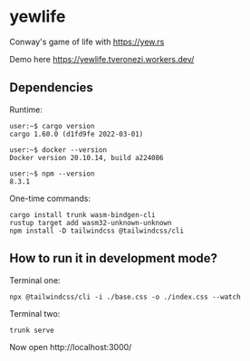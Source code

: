 # yewlife 

Conway's game of life with https://yew.rs

Demo here https://yewlife.tveronezi.workers.dev/

## Dependencies

Runtime:
```shell
user:~$ cargo version
cargo 1.60.0 (d1fd9fe 2022-03-01)

user:~$ docker --version
Docker version 20.10.14, build a224086

user:~$ npm --version
8.3.1
```

One-time commands:
```shell
cargo install trunk wasm-bindgen-cli
rustup target add wasm32-unknown-unknown
npm install -D tailwindcss @tailwindcss/cli
```

## How to run it in development mode?

Terminal one:

```
npx @tailwindcss/cli -i ./base.css -o ./index.css --watch
```

Terminal two:

```shell script
trunk serve
```

Now open http://localhost:3000/

